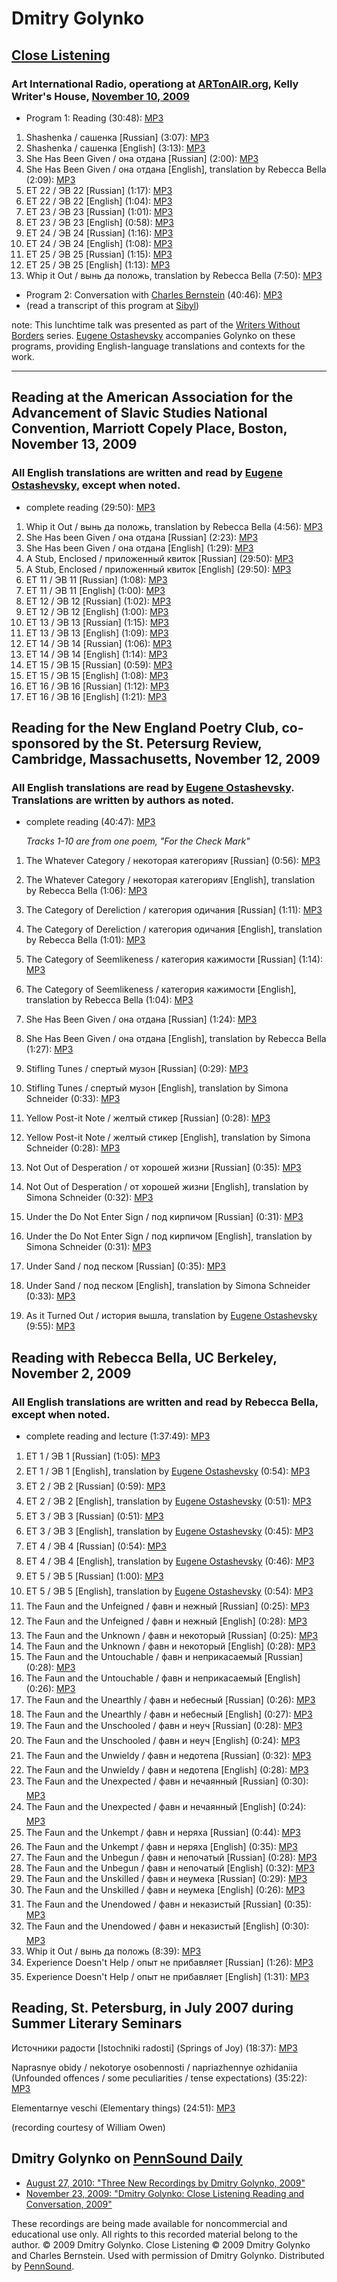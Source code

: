Dmitry Golynko
==============


[Close Listening](Close-Listening.php)
--------------------------------------

### Art International Radio, operationg at [ARTonAIR.org](http://artonair.org/), Kelly Writer's House, [November 10, 2009](http://writing.upenn.edu/wh/calendar/1109.php#10)

-   Program 1: Reading (30:48): [MP3](http://media.sas.upenn.edu/pennsound/authors/Golynko/Close-Listening_KWH-UPenn_11-10-09/Golynko-Dmitry_Complete-Reading_Close-Listening_KWH-UPenn_11-10-09.mp3)

1.  Shashenka / сашенка \[Russian\] (3:07): [MP3](http://media.sas.upenn.edu/pennsound/authors/Golynko/Close-Listening_KWH-UPenn_11-10-09/Golynko-Dmitry_01_Sashenka_Close-Listening_KWH-UPenn_11-10-09.mp3)
2.  Shashenka / сашенка \[English\] (3:13): [MP3](http://media.sas.upenn.edu/pennsound/authors/Golynko/Close-Listening_KWH-UPenn_11-10-09/Golynko-Dmitry_02_Sashenka_Trans-Ostashevsky_Close-Listening_KWH-UPenn_11-10-09.mp3)
3.  She Has Been Given / она отдана \[Russian\] (2:00): [MP3](http://media.sas.upenn.edu/pennsound/authors/Golynko/Close-Listening_KWH-UPenn_11-10-09/Golynko-Dmitry_03_She-Has-Been-Given_Close-Listening_KWH-UPenn_11-10-09.mp3)
4.  She Has Been Given / она отдана \[English\], translation by Rebecca Bella (2:09): [MP3](http://media.sas.upenn.edu/pennsound/authors/Golynko/Close-Listening_KWH-UPenn_11-10-09/Golynko-Dmitry_04_She-Has-Been-Given_Trans-Ostashevsky_Close-Listening_KWH-UPenn_11-10-09.mp3)
5.  ET 22 / ЭВ 22 \[Russian\] (1:17): [MP3](http://media.sas.upenn.edu/pennsound/authors/Golynko/Close-Listening_KWH-UPenn_11-10-09/Golynko-Dmitry_05_ET-22_Close-Listening_KWH-UPenn_11-10-09.mp3)
6.  ET 22 / ЭВ 22 \[English\] (1:04): [MP3](http://media.sas.upenn.edu/pennsound/authors/Golynko/Close-Listening_KWH-UPenn_11-10-09/Golynko-Dmitry_06_ET-22_Trans-Ostashevsky_Close-Listening_KWH-UPenn_11-10-09.mp3)
7.  ET 23 / ЭВ 23 \[Russian\] (1:01): [MP3](http://media.sas.upenn.edu/pennsound/authors/Golynko/Close-Listening_KWH-UPenn_11-10-09/Golynko-Dmitry_07_ET-23_Close-Listening_KWH-UPenn_11-10-09.mp3)
8.  ET 23 / ЭВ 23 \[English\] (0:58): [MP3](http://media.sas.upenn.edu/pennsound/authors/Golynko/Close-Listening_KWH-UPenn_11-10-09/Golynko-Dmitry_08_ET-23_Trans-Ostashevsky_Close-Listening_KWH-UPenn_11-10-09.mp3)
9.  ET 24 / ЭВ 24 \[Russian\] (1:16): [MP3](http://media.sas.upenn.edu/pennsound/authors/Golynko/Close-Listening_KWH-UPenn_11-10-09/Golynko-Dmitry_09_ET-24_Close-Listening_KWH-UPenn_11-10-09.mp3)
10. ET 24 / ЭВ 24 \[English\] (1:08): [MP3](http://media.sas.upenn.edu/pennsound/authors/Golynko/Close-Listening_KWH-UPenn_11-10-09/Golynko-Dmitry_10_ET-24_Trans-Ostashevsky_Close-Listening_KWH-UPenn_11-10-09.mp3)
11. ET 25 / ЭВ 25 \[Russian\] (1:15): [MP3](http://media.sas.upenn.edu/pennsound/authors/Golynko/Close-Listening_KWH-UPenn_11-10-09/Golynko-Dmitry_11_ET-25_Close-Listening_KWH-UPenn_11-10-09.mp3)
12. ET 25 / ЭВ 25 \[English\] (1:13): [MP3](http://media.sas.upenn.edu/pennsound/authors/Golynko/Close-Listening_KWH-UPenn_11-10-09/Golynko-Dmitry_12_ET-25_Trans-Ostashevsky_Close-Listening_KWH-UPenn_11-10-09.mp3)
13. Whip it Out / вынь да положь, translation by Rebecca Bella (7:50): [MP3](http://media.sas.upenn.edu/pennsound/authors/Golynko/Close-Listening_KWH-UPenn_11-10-09/Golynko-Dmitry_13_Whip-it-Out_Trans-Ostashevsky_Close-Listening_KWH-UPenn_11-10-09.mp3)

-   Program 2: Conversation with [Charles Bernstein](Bernstein.html) (40:46): [MP3](http://media.sas.upenn.edu/pennsound/authors/Golynko/Close-Listening_KWH-UPenn_11-10-09/Golynko-Dmitry_Complete-Discussion_Close-Listening_KWH-UPenn_11-10-09.mp3)
-   (read a transcript of this program at [Sibyl](http://www.sibila.com.br/index.php/sibila-english/887-charles-bernstein-pennsound-interview))

note: This lunchtime talk was presented as part of the [Writers Without Borders](Writers-Without-Borders.php) series. [Eugene Ostashevsky](Ostashevsky.html) accompanies Golynko on these programs, providing English-language translations and contexts for the work.

  

------------------------------------------------------------------------

  

Reading at the American Association for the Advancement of Slavic Studies National Convention, Marriott Copely Place, Boston, November 13, 2009
-----------------------------------------------------------------------------------------------------------------------------------------------

### All English translations are written and read by [Eugene Ostashevsky](http://writing.upenn.edu/pennsound/x/Ostashevsky.php), except when noted.

-   complete reading (29:50): [MP3](http://media.sas.upenn.edu/pennsound/authors/Golynko/AAASS_Boston_11-13-09/Golynko-Dmitry_Complete-Reading_AAASS-National-Convention_Marriott-Copely-Place_Boston_11-13-09.mp3)

1.  Whip it Out / вынь да положь, translation by Rebecca Bella (4:56): [MP3](http://media.sas.upenn.edu/pennsound/authors/Golynko/AAASS_Boston_11-13-09/Golynko-Dmitry_01_Whip-it-Out_AAASS-National-Convention_Marriott-Copely-Place_Boston_11-13-09.mp3)
2.  She Has been Given / она отдана \[Russian\] (2:23): [MP3](http://media.sas.upenn.edu/pennsound/authors/Golynko/AAASS_Boston_11-13-09/Golynko-Dmitry_02_She-Has-Been-Given_AAASS-National-Convention_Marriott-Copely-Place_Boston_11-13-09.mp3)
3.  She Has been Given / она отдана \[English\] (1:29): [MP3](http://media.sas.upenn.edu/pennsound/authors/Golynko/AAASS_Boston_11-13-09/Golynko-Dmitry_03_She-Has-Been-Given_Trans-Ostashevsky_AAASS-National-Convention_Marriott-Copely-Place_Boston_11-13-09.mp3)
4.  A Stub, Enclosed / приложенный квиток \[Russian\] (29:50): [MP3](http://media.sas.upenn.edu/pennsound/authors/Golynko/AAASS_Boston_11-13-09/Golynko-Dmitry_04_A-Stub-Enclosed_AAASS-National-Convention_Marriott-Copely-Place_Boston_11-13-09.mp3)
5.  A Stub, Enclosed / приложенный квиток \[English\] (29:50): [MP3](http://media.sas.upenn.edu/pennsound/authors/Golynko/AAASS_Boston_11-13-09/Golynko-Dmitry_05_A-Stub-Enclosed_Trans-Ostashevsky_AAASS-National-Convention_Marriott-Copely-Place_Boston_11-13-09.mp3)
6.  ET 11 / ЭВ 11 \[Russian\] (1:08): [MP3](http://media.sas.upenn.edu/pennsound/authors/Golynko/AAASS_Boston_11-13-09/Golynko-Dmitry_06_ET-11_AAASS-National-Convention_Marriott-Copely-Place_Boston_11-13-09.mp3)
7.  ET 11 / ЭВ 11 \[English\] (1:00): [MP3](http://media.sas.upenn.edu/pennsound/authors/Golynko/AAASS_Boston_11-13-09/Golynko-Dmitry_07_ET-11_Trans-Ostashevsky_AAASS-National-Convention_Marriott-Copely-Place_Boston_11-13-09.mp3)
8.  ET 12 / ЭВ 12 \[Russian\] (1:02): [MP3](http://media.sas.upenn.edu/pennsound/authors/Golynko/AAASS_Boston_11-13-09/Golynko-Dmitry_08_ET-12_AAASS-National-Convention_Marriott-Copely-Place_Boston_11-13-09.mp3)
9.  ET 12 / ЭВ 12 \[English\] (1:00): [MP3](http://media.sas.upenn.edu/pennsound/authors/Golynko/AAASS_Boston_11-13-09/Golynko-Dmitry_09_ET-12_Trans-Ostashevsky_AAASS-National-Convention_Marriott-Copely-Place_Boston_11-13-09.mp3)
10. ET 13 / ЭВ 13 \[Russian\] (1:15): [MP3](http://media.sas.upenn.edu/pennsound/authors/Golynko/AAASS_Boston_11-13-09/Golynko-Dmitry_10_ET-13_AAASS-National-Convention_Marriott-Copely-Place_Boston_11-13-09.mp3)
11. ET 13 / ЭВ 13 \[English\] (1:09): [MP3](http://media.sas.upenn.edu/pennsound/authors/Golynko/AAASS_Boston_11-13-09/Golynko-Dmitry_11_ET-13_Trans-Ostashevsky_AAASS-National-Convention_Marriott-Copely-Place_Boston_11-13-09.mp3)
12. ET 14 / ЭВ 14 \[Russian\] (1:06): [MP3](http://media.sas.upenn.edu/pennsound/authors/Golynko/AAASS_Boston_11-13-09/Golynko-Dmitry_12_ET-14_AAASS-National-Convention_Marriott-Copely-Place_Boston_11-13-09.mp3)
13. ET 14 / ЭВ 14 \[English\] (1:14): [MP3](http://media.sas.upenn.edu/pennsound/authors/Golynko/AAASS_Boston_11-13-09/Golynko-Dmitry_13_ET-14_Trans-Ostashevsky_AAASS-National-Convention_Marriott-Copely-Place_Boston_11-13-09.mp3)
14. ET 15 / ЭВ 15 \[Russian\] (0:59): [MP3](http://media.sas.upenn.edu/pennsound/authors/Golynko/AAASS_Boston_11-13-09/Golynko-Dmitry_14_ET-15_AAASS-National-Convention_Marriott-Copely-Place_Boston_11-13-09.mp3)
15. ET 15 / ЭВ 15 \[English\] (1:08): [MP3](http://media.sas.upenn.edu/pennsound/authors/Golynko/AAASS_Boston_11-13-09/Golynko-Dmitry_15_ET-15_Trans-Ostashevsky_AAASS-National-Convention_Marriott-Copely-Place_Boston_11-13-09.mp3)
16. ET 16 / ЭВ 16 \[Russian\] (1:12): [MP3](http://media.sas.upenn.edu/pennsound/authors/Golynko/AAASS_Boston_11-13-09/Golynko-Dmitry_16_ET-16_AAASS-National-Convention_Marriott-Copely-Place_Boston_11-13-09.mp3)
17. ET 16 / ЭВ 16 \[English\] (1:21): [MP3](http://media.sas.upenn.edu/pennsound/authors/Golynko/AAASS_Boston_11-13-09/Golynko-Dmitry_17_ET-16_Trans-Ostashevsky_AAASS-National-Convention_Marriott-Copely-Place_Boston_11-13-09.mp3)

Reading for the New England Poetry Club, co-sponsored by the St. Petersurg Review, Cambridge, Massachusetts, November 12, 2009
------------------------------------------------------------------------------------------------------------------------------

### All English translations are read by [Eugene Ostashevsky](http://writing.upenn.edu/pennsound/x/Ostashevsky.php). Translations are written by authors as noted.

-   complete reading (40:47): [MP3](http://media.sas.upenn.edu/pennsound/authors/Golynko/Cambridge_11-12-09/Golynko-Dmitry_Complete-Recording_New-England-Poetry-Club_Cambridge_11-12-09.mp3)  
      
    *Tracks 1-10 are from one poem, "For the Check Mark"*

1.  The Whatever Category / некоторая категорияv \[Russian\] (0:56): [MP3](http://media.sas.upenn.edu/pennsound/authors/Golynko/Cambridge_11-12-09/Golynko-Dmitry_01_The-Whatever-Category_New-England-Poetry-Club_Cambridge_11-12-09.mp3)
2.  The Whatever Category / некоторая категорияv \[English\], translation by Rebecca Bella (1:06): [MP3](http://media.sas.upenn.edu/pennsound/authors/Golynko/Cambridge_11-12-09/Golynko-Dmitry_02_The-Whatever-Category_Trans-Ostashevsky_New-England-Poetry-Club_Cambridge_11-12-09.mp3)
3.  The Category of Dereliction / категория одичания \[Russian\] (1:11): [MP3](http://media.sas.upenn.edu/pennsound/authors/Golynko/Cambridge_11-12-09/Golynko-Dmitry_03_The-Category-of-Dereliction_New-England-Poetry-Club_Cambridge_11-12-09.mp3)
4.  The Category of Dereliction / категория одичания \[English\], translation by Rebecca Bella (1:01): [MP3](http://media.sas.upenn.edu/pennsound/authors/Golynko/Cambridge_11-12-09/Golynko-Dmitry_04_The-Category-of-Dereliction_Trans-Ostashevsky_New-England-Poetry-Club_Cambridge_11-12-09.mp3)
5.  The Category of Seemlikeness / категория кажимости \[Russian\] (1:14): [MP3](http://media.sas.upenn.edu/pennsound/authors/Golynko/Cambridge_11-12-09/Golynko-Dmitry_05_The-Category-of-Seemlikeness_New-England-Poetry-Club_Cambridge_11-12-09.mp3)
6.  The Category of Seemlikeness / категория кажимости \[English\], translation by Rebecca Bella (1:04): [MP3](http://media.sas.upenn.edu/pennsound/authors/Golynko/Cambridge_11-12-09/Golynko-Dmitry_06_The-Category-of-Seemlikeness_Trans-Ostashevsky_New-England-Poetry-Club_Cambridge_11-12-09.mp3)
7.  She Has Been Given / она отдана \[Russian\] (1:24): [MP3](http://media.sas.upenn.edu/pennsound/authors/Golynko/Cambridge_11-12-09/Golynko-Dmitry_07_She-Has-Been-Given_New-England-Poetry-Club_Cambridge_11-12-09.mp3)
8.  She Has Been Given / она отдана \[English\], translation by Rebecca Bella (1:27): [MP3](http://media.sas.upenn.edu/pennsound/authors/Golynko/Cambridge_11-12-09/Golynko-Dmitry_08_She-Has-Been-Given_Trans-Ostashevsky_New-England-Poetry-Club_Cambridge_11-12-09.mp3)
9.  Stifling Tunes / спертый музон \[Russian\] (0:29): [MP3](http://media.sas.upenn.edu/pennsound/authors/Golynko/Cambridge_11-12-09/Golynko-Dmitry_09_Stifling-Tunes_New-England-Poetry-Club_Cambridge_11-12-09.mp3)
10. Stifling Tunes / спертый музон \[English\], translation by Simona Schneider (0:33): [MP3](http://media.sas.upenn.edu/pennsound/authors/Golynko/Cambridge_11-12-09/Golynko-Dmitry_10_Stifling-Tunes_Trans-Ostashevsky_New-England-Poetry-Club_Cambridge_11-12-09.mp3)  
      
11. Yellow Post-it Note / желтый стикер \[Russian\] (0:28): [MP3](http://media.sas.upenn.edu/pennsound/authors/Golynko/Cambridge_11-12-09/Golynko-Dmitry_11_Yellow-Post-It-Note_New-England-Poetry-Club_Cambridge_11-12-09.mp3)
12. Yellow Post-it Note / желтый стикер \[English\], translation by Simona Schneider (0:28): [MP3](http://media.sas.upenn.edu/pennsound/authors/Golynko/Cambridge_11-12-09/Golynko-Dmitry_12_Yellow-Post-It-Note_Trans-Ostashevsky_New-England-Poetry-Club_Cambridge_11-12-09.mp3)
13. Not Out of Desperation / от хорошей жизни \[Russian\] (0:35): [MP3](http://media.sas.upenn.edu/pennsound/authors/Golynko/Cambridge_11-12-09/Golynko-Dmitry_13_Not-Out-Of-Desperation_New-England-Poetry-Club_Cambridge_11-12-09.mp3)
14. Not Out of Desperation / от хорошей жизни \[English\], translation by Simona Schneider (0:32): [MP3](http://media.sas.upenn.edu/pennsound/authors/Golynko/Cambridge_11-12-09/Golynko-Dmitry_14_Not-Out-Of-Desperation_Trans-Ostashevsky_New-England-Poetry-Club_Cambridge_11-12-09.mp3)
15. Under the Do Not Enter Sign / под кирпичом \[Russian\] (0:31): [MP3](http://media.sas.upenn.edu/pennsound/authors/Golynko/Cambridge_11-12-09/Golynko-Dmitry_15_Under-The-Do-Not-Enter-Sign_New-England-Poetry-Club_Cambridge_11-12-09.mp3)
16. Under the Do Not Enter Sign / под кирпичом \[English\], translation by Simona Schneider (0:31): [MP3](http://media.sas.upenn.edu/pennsound/authors/Golynko/Cambridge_11-12-09/Golynko-Dmitry_16_Under-The-Do-Not-Enter-Sign_Trans-Ostashevsky_New-England-Poetry-Club_Cambridge_11-12-09.mp3)
17. Under Sand / под песком \[Russian\] (0:35): [MP3](http://media.sas.upenn.edu/pennsound/authors/Golynko/Cambridge_11-12-09/Golynko-Dmitry_17_Under-Sand_New-England-Poetry-Club_Cambridge_11-12-09.mp3)
18. Under Sand / под песком \[English\], translation by Simona Schneider (0:33): [MP3](http://media.sas.upenn.edu/pennsound/authors/Golynko/Cambridge_11-12-09/Golynko-Dmitry_18_Under-Sand_Trans-Ostashevsky_New-England-Poetry-Club_Cambridge_11-12-09.mp3)
19. As it Turned Out / история вышла, translation by [Eugene Ostashevsky](http://writing.upenn.edu/pennsound/x/Ostashevsky.php) (9:55): [MP3](http://media.sas.upenn.edu/pennsound/authors/Golynko/Cambridge_11-12-09/Golynko-Dmitry_19_As-It-Turned-Out_Trans-Ostashevsky_New-England-Poetry-Club_Cambridge_11-12-09.mp3)


Reading with Rebecca Bella, UC Berkeley, November 2, 2009
---------------------------------------------------------

### All English translations are written and read by Rebecca Bella, except when noted.

-   complete reading and lecture (1:37:49): [MP3](http://media.sas.upenn.edu/pennsound/authors/Golynko/UC-Berkeley_11-02-09/Golynko-Dmitry_Complete-Reading_UC-Berkeley_11-02-09.mp3)

1.  ET 1 / ЭВ 1 \[Russian\] (1:05): [MP3](http://media.sas.upenn.edu/pennsound/authors/Golynko/UC-Berkeley_11-02-09/Golynko-Dmitry_01_ET-1_UC-Berkeley_11-02-09.mp3)
2.  ET 1 / ЭВ 1 \[English\], translation by [Eugene Ostashevsky](http://writing.upenn.edu/pennsound/x/Ostashevsky.php) (0:54): [MP3](http://media.sas.upenn.edu/pennsound/authors/Golynko/UC-Berkeley_11-02-09/Golynko-Dmitry_02_ET-1_Trans-Bella_UC-Berkeley_11-02-09.mp3)
3.  ET 2 / ЭВ 2 \[Russian\] (0:59): [MP3](http://media.sas.upenn.edu/pennsound/authors/Golynko/UC-Berkeley_11-02-09/Golynko-Dmitry_03_ET-2_UC-Berkeley_11-02-09.mp3)
4.  ET 2 / ЭВ 2 \[English\], translation by [Eugene Ostashevsky](http://writing.upenn.edu/pennsound/x/Ostashevsky.php) (0:51): [MP3](http://media.sas.upenn.edu/pennsound/authors/Golynko/UC-Berkeley_11-02-09/Golynko-Dmitry_04_ET-2_Trans-Bella_UC-Berkeley_11-02-09.mp3)
5.  ET 3 / ЭВ 3 \[Russian\] (0:51): [MP3](http://media.sas.upenn.edu/pennsound/authors/Golynko/UC-Berkeley_11-02-09/Golynko-Dmitry_05_ET-3_UC-Berkeley_11-02-09.mp3)
6.  ET 3 / ЭВ 3 \[English\], translation by [Eugene Ostashevsky](http://writing.upenn.edu/pennsound/x/Ostashevsky.php) (0:45): [MP3](http://media.sas.upenn.edu/pennsound/authors/Golynko/UC-Berkeley_11-02-09/Golynko-Dmitry_06_ET-3_Trans-Bella_UC-Berkeley_11-02-09.mp3)
7.  ET 4 / ЭВ 4 \[Russian\] (0:54): [MP3](http://media.sas.upenn.edu/pennsound/authors/Golynko/UC-Berkeley_11-02-09/Golynko-Dmitry_07_ET-4_UC-Berkeley_11-02-09.mp3)
8.  ET 4 / ЭВ 4 \[English\], translation by [Eugene Ostashevsky](http://writing.upenn.edu/pennsound/x/Ostashevsky.php) (0:46): [MP3](http://media.sas.upenn.edu/pennsound/authors/Golynko/UC-Berkeley_11-02-09/Golynko-Dmitry_08_ET-4_Trans-Bella_UC-Berkeley_11-02-09.mp3)
9.  ET 5 / ЭВ 5 \[Russian\] (1:00): [MP3](http://media.sas.upenn.edu/pennsound/authors/Golynko/UC-Berkeley_11-02-09/Golynko-Dmitry_09_ET-5_UC-Berkeley_11-02-09.mp3)
10. ET 5 / ЭВ 5 \[English\], translation by [Eugene Ostashevsky](http://writing.upenn.edu/pennsound/x/Ostashevsky.php) (0:54): [MP3](http://media.sas.upenn.edu/pennsound/authors/Golynko/UC-Berkeley_11-02-09/Golynko-Dmitry_10_ET-5_Trans-Bella_UC-Berkeley_11-02-09.mp3)
11. The Faun and the Unfeigned / фавн и нежный \[Russian\] (0:25): [MP3](http://media.sas.upenn.edu/pennsound/authors/Golynko/UC-Berkeley_11-02-09/Golynko-Dmitry_11_The-Faun-and-the-Unfeigned_UC-Berkeley_11-02-09.mp3)
12. The Faun and the Unfeigned / фавн и нежный \[English\] (0:28): [MP3](http://media.sas.upenn.edu/pennsound/authors/Golynko/UC-Berkeley_11-02-09/Golynko-Dmitry_12_The-Faun-and-the-Unfeigned_Trans-Bella_UC-Berkeley_11-02-09.mp3)
13. The Faun and the Unknown / фавн и некоторый \[Russian\] (0:25): [MP3](http://media.sas.upenn.edu/pennsound/authors/Golynko/UC-Berkeley_11-02-09/Golynko-Dmitry_13_The-Faun-and-the-Unknown_UC-Berkeley_11-02-09.mp3)
14. The Faun and the Unknown / фавн и некоторый \[English\] (0:28): [MP3](http://media.sas.upenn.edu/pennsound/authors/Golynko/UC-Berkeley_11-02-09/Golynko-Dmitry_14_The-Faun-and-the-Unknown_Trans-Bella_UC-Berkeley_11-02-09.mp3)
15. The Faun and the Untouchable / фавн и неприкасаемый \[Russian\] (0:28): [MP3](http://media.sas.upenn.edu/pennsound/authors/Golynko/UC-Berkeley_11-02-09/Golynko-Dmitry_15_The-Faun-and-the-Untouchable_UC-Berkeley_11-02-09.mp3)
16. The Faun and the Untouchable / фавн и неприкасаемый \[English\] (0:26): [MP3](http://media.sas.upenn.edu/pennsound/authors/Golynko/UC-Berkeley_11-02-09/Golynko-Dmitry_16_The-Faun-and-the-Untouchable_Trans-Bella_UC-Berkeley_11-02-09.mp3)
17. The Faun and the Unearthly / фавн и небесный \[Russian\] (0:26): [MP3](http://media.sas.upenn.edu/pennsound/authors/Golynko/UC-Berkeley_11-02-09/Golynko-Dmitry_17_The-Faun-and-the-Unearthly_UC-Berkeley_11-02-09.mp3)
18. The Faun and the Unearthly / фавн и небесный \[English\] (0:27): [MP3](http://media.sas.upenn.edu/pennsound/authors/Golynko/UC-Berkeley_11-02-09/Golynko-Dmitry_18_The-Faun-and-the-Unearthly_Trans-Bella_UC-Berkeley_11-02-09.mp3)
19. The Faun and the Unschooled / фавн и неуч \[Russian\] (0:28): [MP3](http://media.sas.upenn.edu/pennsound/authors/Golynko/UC-Berkeley_11-02-09/Golynko-Dmitry_19_The-Faun-and-the-Unschooled_UC-Berkeley_11-02-09.mp3)
20. The Faun and the Unschooled / фавн и неуч \[English\] (0:24): [MP3](http://media.sas.upenn.edu/pennsound/authors/Golynko/UC-Berkeley_11-02-09/Golynko-Dmitry_20_The-Faun-and-the-Unschooled_Trans-Bella_UC-Berkeley_11-02-09.mp3)
21. The Faun and the Unwieldy / фавн и недотепа \[Russian\] (0:32): [MP3](http://media.sas.upenn.edu/pennsound/authors/Golynko/UC-Berkeley_11-02-09/Golynko-Dmitry_21_The-Faun-and-the-Unwieldy_UC-Berkeley_11-02-09.mp3)
22. The Faun and the Unwieldy / фавн и недотепа \[English\] (0:28): [MP3](http://media.sas.upenn.edu/pennsound/authors/Golynko/UC-Berkeley_11-02-09/Golynko-Dmitry_22_The-Faun-and-the-Unwieldy_Trans-Bella_UC-Berkeley_11-02-09.mp3)
23. The Faun and the Unexpected / фавн и нечаянный \[Russian\] (0:30): [MP3](http://media.sas.upenn.edu/pennsound/authors/Golynko/UC-Berkeley_11-02-09/Golynko-Dmitry_23_The-Faun-and-the-Unexpected_UC-Berkeley_11-02-09.mp3)
24. The Faun and the Unexpected / фавн и нечаянный \[English\] (0:24): [MP3](http://media.sas.upenn.edu/pennsound/authors/Golynko/UC-Berkeley_11-02-09/Golynko-Dmitry_24_The-Faun-and-the-Unexpected_Trans-Bella_UC-Berkeley_11-02-09.mp3)
25. The Faun and the Unkempt / фавн и неряха \[Russian\] (0:44): [MP3](http://media.sas.upenn.edu/pennsound/authors/Golynko/UC-Berkeley_11-02-09/Golynko-Dmitry_25_The-Faun-and-the-Unkempt_UC-Berkeley_11-02-09.mp3)
26. The Faun and the Unkempt / фавн и неряха \[English\] (0:35): [MP3](http://media.sas.upenn.edu/pennsound/authors/Golynko/UC-Berkeley_11-02-09/Golynko-Dmitry_26_The-Faun-and-the-Unkempt_Trans-Bella_UC-Berkeley_11-02-09.mp3)
27. The Faun and the Unbegun / фавн и непочатый \[Russian\] (0:28): [MP3](http://media.sas.upenn.edu/pennsound/authors/Golynko/UC-Berkeley_11-02-09/Golynko-Dmitry_27_The-Faun-and-the-Unbegun_UC-Berkeley_11-02-09.mp3)
28. The Faun and the Unbegun / фавн и непочатый \[English\] (0:32): [MP3](http://media.sas.upenn.edu/pennsound/authors/Golynko/UC-Berkeley_11-02-09/Golynko-Dmitry_28_The-Faun-and-the-Unbegun_Trans-Bella_UC-Berkeley_11-02-09.mp3)
29. The Faun and the Unskilled / фавн и неумека \[Russian\] (0:29): [MP3](http://media.sas.upenn.edu/pennsound/authors/Golynko/UC-Berkeley_11-02-09/Golynko-Dmitry_29_The-Faun-and-the-Unskilled_UC-Berkeley_11-02-09.mp3)
30. The Faun and the Unskilled / фавн и неумека \[English\] (0:26): [MP3](http://media.sas.upenn.edu/pennsound/authors/Golynko/UC-Berkeley_11-02-09/Golynko-Dmitry_30_The-Faun-and-the-Unskilled_Trans-Bella_UC-Berkeley_11-02-09.mp3)
31. The Faun and the Unendowed / фавн и неказистый \[Russian\] (0:35): [MP3](http://media.sas.upenn.edu/pennsound/authors/Golynko/UC-Berkeley_11-02-09/Golynko-Dmitry_31_The-Faun-and-the-Unendowed_UC-Berkeley_11-02-09.mp3)
32. The Faun and the Unendowed / фавн и неказистый \[English\] (0:30): [MP3](http://media.sas.upenn.edu/pennsound/authors/Golynko/UC-Berkeley_11-02-09/Golynko-Dmitry_32_The-Faun-and-the-Unendowed_Trans-Bella_UC-Berkeley_11-02-09.mp3)
33. Whip it Out / вынь да положь (8:39): [MP3](http://media.sas.upenn.edu/pennsound/authors/Golynko/UC-Berkeley_11-02-09/Golynko-Dmitry_33_Whip-it-Out_Trans-Bella_UC-Berkeley_11-02-09.mp3)
34. Experience Doesn't Help / опыт не прибавляет \[Russian\] (1:26): [MP3](http://media.sas.upenn.edu/pennsound/authors/Golynko/UC-Berkeley_11-02-09/Golynko-Dmitry_34_Experience-Doesnt-Help_UC-Berkeley_11-02-09.mp3)
35. Experience Doesn't Help / опыт не прибавляет \[English\] (1:31): [MP3](http://media.sas.upenn.edu/pennsound/authors/Golynko/UC-Berkeley_11-02-09/Golynko-Dmitry_35_Experience-Doesnt-Help_Trans-Bella_UC-Berkeley_11-02-09.mp3)

Reading, St. Petersburg, in July 2007 during Summer Literary Seminars
---------------------------------------------------------------------

Источники радости \[Istochniki
radosti\] (Springs of Joy) (18:37):
[MP3](http://media.sas.upenn.edu/pennsound/authors/Golynko/Golynko-Dmitry_01_Istochniki-radosti.mp3)

  

Naprasnye obidy / nekotorye osobennosti / napriazhennye ozhidaniia  
(Unfounded offences / some peculiarities / tense expectations) (35:22):
[MP3](http://media.sas.upenn.edu/pennsound/authors/Golynko/Golynko-Dmitry_02_Naprasnye-obidy.mp3)

  

Elementarnye veschi (Elementary things) (24:51): [MP3](http://media.sas.upenn.edu/pennsound/authors/Golynko/Golynko-Dmitry_03_Elementarnye-veschi.mp3)

(recording courtesy of William Owen)

Dmitry Golynko on [PennSound Daily](http://writing.upenn.edu/pennsound/daily)
-----------------------------------------------------------------------------

-   [August 27, 2010: "Three New Recordings by Dmitry Golynko, 2009"](http://writing.upenn.edu/pennsound/daily/201008.php#27_15:52)
-   [November 23, 2009: "Dmitry Golynko: Close Listening Reading and Conversation, 2009"](http://writing.upenn.edu/pennsound/daily/200911.php#23_15:57)

These recordings are being made available for noncommercial and educational use only. All rights to this recorded material
belong to the author. © 2009 Dmitry Golynko. Close Listening © 2009 Dmitry Golynko and Charles Bernstein. Used with permission of Dmitry Golynko. Distributed by [PennSound](http://www.writing.upenn.edu/pennsound/index.html).
